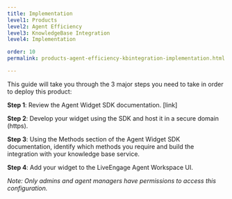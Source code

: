 ```yaml
---
title: Implementation
level1: Products
level2: Agent Efficiency
level3: KnowledgeBase Integration
level4: Implementation

order: 10
permalink: products-agent-efficiency-kbintegration-implementation.html

---
```


This guide will take you through the 3 major steps you need to take in order to deploy this product:

**Step 1**: Review the Agent Widget SDK documentation. [link]

**Step 2**: Develop your widget using the SDK and host it in a secure domain (https).

**Step 3**: Using the Methods section of the Agent Widget SDK documentation, identify which methods you require and build the integration with your knowledge base service. 

**Step 4**: Add your widget to the LiveEngage Agent Workspace UI.

_Note: Only admins and agent managers have permissions to access this configuration._